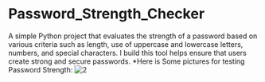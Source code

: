 # Password_Strength_Checker
A simple Python project that evaluates the strength of a password based on various criteria such as length, 
use of uppercase and lowercase letters, numbers, and special characters.
I build this tool helps ensure that users create strong and secure passwords.
*Here is Some pictures for testing Password Strength:
![2](https://github.com/Ayoub-AitBendaoud/Password_Strength_Checker/assets/161057716/e9aadeb2-6521-440b-a50c-88175db0f98f)

